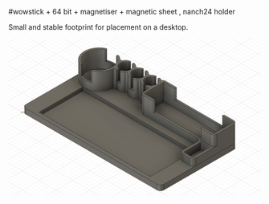 #wowstick + 64 bit + magnetiser + magnetic sheet , nanch24 holder

Small and stable footprint for placement on a desktop.

![holder](img/holder.png)

